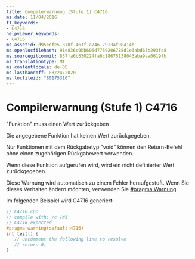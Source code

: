 ```yaml
---
title: Compilerwarnung (Stufe 1) C4716
ms.date: 11/04/2016
f1_keywords:
- C4716
helpviewer_keywords:
- C4716
ms.assetid: d95ecfe5-870f-461f-a746-7913af98414b
ms.openlocfilehash: 91e836c9bb606d7759206788d1e3abd63b293fa8
ms.sourcegitcommit: 857fa6b530224fa6c18675138043aba9aa0619fb
ms.translationtype: MT
ms.contentlocale: de-DE
ms.lasthandoff: 03/24/2020
ms.locfileid: "80175310"
---
```

# <a name="compiler-warning-level-1-c4716"></a>Compilerwarnung (Stufe 1) C4716

"Funktion" muss einen Wert zurückgeben

Die angegebene Funktion hat keinen Wert zurückgegeben.

Nur Funktionen mit dem Rückgabetyp "void" können den Return-Befehl ohne einen zugehörigen Rückgabewert verwenden.

Wenn diese Funktion aufgerufen wird, wird ein nicht definierter Wert zurückgegeben.

Diese Warnung wird automatisch zu einem Fehler heraufgestuft. Wenn Sie dieses Verhalten ändern möchten, verwenden Sie [#pragma Warnung](../../preprocessor/warning.md).

Im folgenden Beispiel wird C4716 generiert:

```cpp
// C4716.cpp
// compile with: /c /W1
// C4716 expected
#pragma warning(default:4716)
int test() {
   // uncomment the following line to resolve
   // return 0;
}
```
